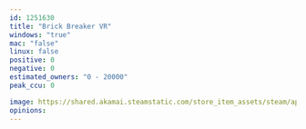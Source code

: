 ```yaml
---
id: 1251630
title: "Brick Breaker VR"
windows: "true"
mac: "false"
linux: false
positive: 0
negative: 0
estimated_owners: "0 - 20000"
peak_ccu: 0

image: https://shared.akamai.steamstatic.com/store_item_assets/steam/apps/1251630/header.jpg?t=1585748968
opinions:
---
```

